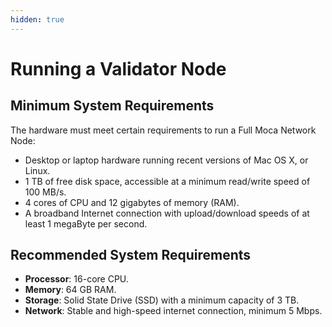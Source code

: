 ```yaml
---
hidden: true
---
```


# Running a Validator Node

## **Minimum System Requirements**

The hardware must meet certain requirements to run a Full Moca Network Node:

* Desktop or laptop hardware running recent versions of Mac OS X, or Linux.
* 1 TB of free disk space, accessible at a minimum read/write speed of 100 MB/s.
* 4 cores of CPU and 12 gigabytes of memory (RAM).
* A broadband Internet connection with upload/download speeds of at least 1 megaByte per second.

## **Recommended System Requirements**

* **Processor**: 16-core CPU.
* **Memory**: 64 GB RAM.
* **Storage**: Solid State Drive (SSD) with a minimum capacity of 3 TB.
* **Network**: Stable and high-speed internet connection, minimum 5 Mbps.


